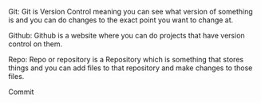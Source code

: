 Git: Git is Version Control meaning you can see what version of something is and you can do changes to the exact point you want to change at.

Github: Github is a website where you can do projects that have version control on them.

Repo: Repo or repository is a Repository which is something that stores things and you can add files to that repository and make changes to those files.

Commit
